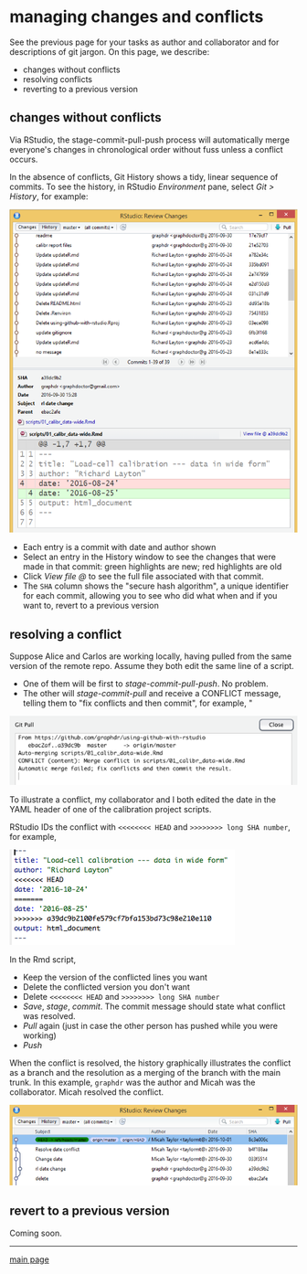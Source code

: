 
managing changes and conflicts
==============================

See the previous page for your tasks as author and collaborator and for descriptions of git jargon. On this page, we describe:

-   changes without conflicts
-   resolving conflicts
-   reverting to a previous version

changes without conflicts
-------------------------

Via RStudio, the stage-commit-pull-push process will automatically merge everyone's changes in chronological order without fuss unless a conflict occurs.

In the absence of conflicts, Git History shows a tidy, linear sequence of commits. To see the history, in RStudio *Environment* pane, select *Git &gt; History*, for example:

<img src="../resources/images/git-history-1.PNG" width="711" />

-   Each entry is a commit with date and author shown
-   Select an entry in the History window to see the changes that were made in that commit: green highlights are new; red highlights are old
-   Click *View file @* to see the full file associated with that commit.
-   The `SHA` column shows the "secure hash algorithm", a unique identifier for each commit, allowing you to see who did what when and if you want to, revert to a previous version

resolving a conflict
--------------------

Suppose Alice and Carlos are working locally, having pulled from the same version of the remote repo. Assume they both edit the same line of a script.

-   One of them will be first to *stage-commit-pull-push*. No problem.
-   The other will *stage-commit-pull* and receive a CONFLICT message, telling them to "fix conflicts and then commit", for example, "

<img src="../resources/images/conflict-01-pull-message.png" width="631" />

To illustrate a conflict, my collaborator and I both edited the date in the YAML header of one of the calibration project scripts.

RStudio IDs the conflict with `<<<<<<<< HEAD` and `>>>>>>>> long SHA number`, for example,

<img src="../resources/images/conflict-02-brackets-shown.png" width="394" />

In the Rmd script,

-   Keep the version of the conflicted lines you want
-   Delete the conflicted version you don't want
-   Delete `<<<<<<<< HEAD` and `>>>>>>>> long SHA number`
-   *Save*, *stage*, *commit*. The commit message should state what conflict was resolved.
-   *Pull* again (just in case the other person has pushed while you were working)
-   *Push*

When the conflict is resolved, the history graphically illustrates the conflict as a branch and the resolution as a merging of the branch with the main trunk. In this example, `graphdr` was the author and Micah was the collaborator. Micah resolved the conflict.

<img src="../resources/images/conflict-03-resolved-history.png" width="714" />

revert to a previous version
----------------------------

Coming soon.

------------------------------------------------------------------------

[main page](../README.md)
